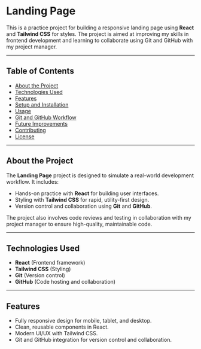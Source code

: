 # Landing Page

This is a practice project for building a responsive landing page using **React** and **Tailwind CSS** for styles. The project is aimed at improving my skills in frontend development and learning to collaborate using Git and GitHub with my project manager.

---

## Table of Contents

- [About the Project](#about-the-project)
- [Technologies Used](#technologies-used)
- [Features](#features)
- [Setup and Installation](#setup-and-installation)
- [Usage](#usage)
- [Git and GitHub Workflow](#git-and-github-workflow)
- [Future Improvements](#future-improvements)
- [Contributing](#contributing)
- [License](#license)

---

## About the Project

The **Landing Page** project is designed to simulate a real-world development workflow. It includes:

- Hands-on practice with **React** for building user interfaces.
- Styling with **Tailwind CSS** for rapid, utility-first design.
- Version control and collaboration using **Git** and **GitHub**.

The project also involves code reviews and testing in collaboration with my project manager to ensure high-quality, maintainable code.

---

## Technologies Used

- **React** (Frontend framework)
- **Tailwind CSS** (Styling)
- **Git** (Version control)
- **GitHub** (Code hosting and collaboration)

---

## Features

- Fully responsive design for mobile, tablet, and desktop.
- Clean, reusable components in React.
- Modern UI/UX with Tailwind CSS.
- Git and GitHub integration for version control and collaboration.
